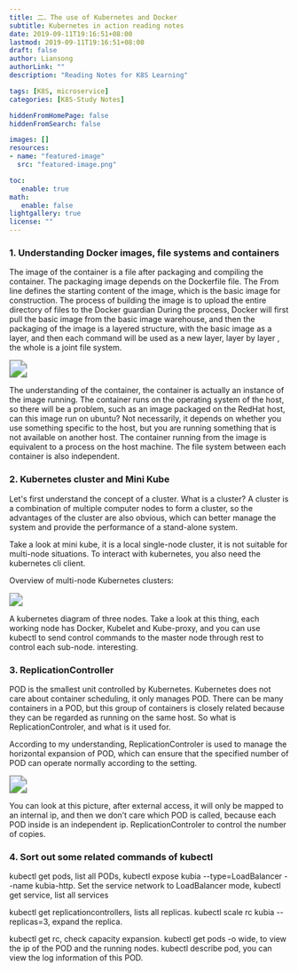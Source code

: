 ```yaml
---
title: 二、The use of Kubernetes and Docker
subtitle: Kubernetes in action reading notes
date: 2019-09-11T19:16:51+08:00
lastmod: 2019-09-11T19:16:51+08:00
draft: false
author: Liansong
authorLink: ""
description: "Reading Notes for K8S Learning"

tags: [K8S, microservice]
categories: [K8S-Study Notes]

hiddenFromHomePage: false
hiddenFromSearch: false

images: []
resources:
- name: "featured-image"
  src: "featured-image.png"

toc:
   enable: true
math:
   enable: false
lightgallery: true
license: ""
---
```



### 1. Understanding Docker images, file systems and containers

The image of the container is a file after packaging and compiling the container. The packaging image depends on the Dockerfile file. The From line defines the starting content of the image, which is the basic image for construction. The process of building the image is to upload the entire directory of files to the Docker guardian During the process, Docker will first pull the basic image from the basic image warehouse, and then the packaging of the image is a layered structure, with the basic image as a layer, and then each command will be used as a new layer, layer by layer , the whole is a joint file system.

<img src="https://cdn.jsdelivr.net/gh/yeliansong/github-blog-PIC/blog-images006y8mN6gy1g6ur4dnruaj30dt07w75q.jpg" style="zoom: 200%;" />


The understanding of the container, the container is actually an instance of the image running. The container runs on the operating system of the host, so there will be a problem, such as an image packaged on the RedHat host, can this image run on ubuntu? Not necessarily, it depends on whether you use something specific to the host, but you are running something that is not available on another host. The container running from the image is equivalent to a process on the host machine. The file system between each container is also independent.



### 2. Kubernetes cluster and Mini Kube

Let's first understand the concept of a cluster. What is a cluster? A cluster is a combination of multiple computer nodes to form a cluster, so the advantages of the cluster are also obvious, which can better manage the system and provide the performance of a stand-alone system.

Take a look at mini kube, it is a local single-node cluster, it is not suitable for multi-node situations. To interact with kubernetes, you also need the kubernetes cli client.

Overview of multi-node Kubernetes clusters:

<img src="https://cdn.jsdelivr.net/gh/yeliansong/github-blog-PIC/blog-images006y8mN6gy1g6ur4f4tsyj30g00b841m.jpg" style="zoom:150%;" />



A kubernetes diagram of three nodes. Take a look at this thing, each working node has Docker, Kubelet and Kube-proxy, and you can use kubectl to send control commands to the master node through rest to control each sub-node. interesting.



### 3. ReplicationController

POD is the smallest unit controlled by Kubernetes. Kubernetes does not care about container scheduling, it only manages POD. There can be many containers in a POD, but this group of containers is closely related because they can be regarded as running on the same host. So what is ReplicationControler, and what is it used for.

According to my understanding, ReplicationControler is used to manage the horizontal expansion of POD, which can ensure that the specified number of POD can operate normally according to the setting.

<img src="https://cdn.jsdelivr.net/gh/yeliansong/github-blog-PIC/blog-images006y8mN6gy1g6ur4gdgi7j30g607z0um.jpg" style="zoom:200%;" />

You can look at this picture, after external access, it will only be mapped to an internal ip, and then we don’t care which POD is called, because each POD inside is an independent ip. ReplicationControler to control the number of copies.



### 4. Sort out some related commands of kubectl

kubectl get pods, list all PODs, kubectl expose kubia --type=LoadBalancer --name kubia-http. Set the service network to LoadBalancer mode, kubectl get service, list all services

kubectl get replicationcontrollers, lists all replicas. kubectl scale rc kubia --replicas=3, expand the replica.

kubectl get rc, check capacity expansion. kubectl get pods -o wide, to view the ip of the POD and the running nodes. kubectl describe pod, you can view the log information of this POD.